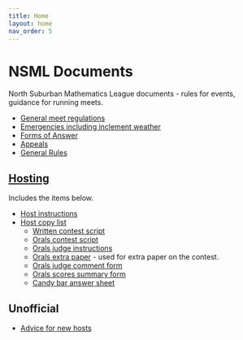 ```yaml
---
title: Home
layout: home
nav_order: 5
---
```

# NSML Documents
North Suburban Mathematics League documents - rules for events, guidance for running meets.

* [General meet regulations](meet-instructions)
* [Emergencies including inclement weather](emergencies)
* [Forms of Answer](form-of-answer)
* [Appeals](appeals)
* [General Rules](rules)

## [Hosting](hosting/)
Includes the items below.
* [Host instructions](hosting/host-instructions)
* [Host copy list](hosting/host-copies)
  * [Written contest script](hosting/written-script)
  * [Orals contest script](hosting/orals-contestant)
  * [Orals judge instructions](hosting/orals-judges)
  * [Orals extra paper](hosting/orals-extrapaper) - used for extra paper on the contest.
  * [Orals judge comment form](resources/oralcomments.pdf)
  * [Orals scores summary form](resources/oralsummaryform.pdf)
  * [Candy bar answer sheet](resources/candybar-answersheet.pdf)

## Unofficial

* [Advice for new hosts](newhost-advice)
